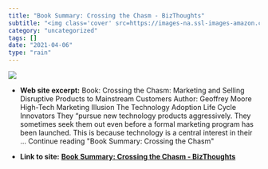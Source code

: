 ```yaml
---
title: "Book Summary: Crossing the Chasm - BizThoughts"
subtitle: "<img class='cover' src=https://images-na.ssl-images-amazon.com/images/I/51eS4zbxiLL._SL110_.jpg>"
category: "uncategorized"
tags: []
date: "2021-04-06"
type: "rain"
---
```

<img class="cover" src=https://images-na.ssl-images-amazon.com/images/I/51eS4zbxiLL._SL110_.jpg>



* **Web site excerpt:** Book: Crossing the Chasm: Marketing and Selling Disruptive Products to Mainstream Customers Author: Geoffrey Moore High-Tech Marketing Illusion The Technology Adoption Life Cycle Innovators They “pursue new technology products aggressively. They sometimes seek them out even before a formal marketing program has been launched. This is because technology is a central interest in their … Continue reading "Book Summary: Crossing the Chasm"

* **Link to site:** **[Book Summary: Crossing the Chasm - BizThoughts](http://bizthoughts.mikelee.org/book-summary-crossing-the-chasm.html)**